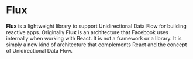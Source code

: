 # Flux
**Flux** is a lightweight library to support Unidirectional Data Flow for building reactive apps. Originally **Flux** is an architecture that Facebook uses internally when working with React. It is not a framework or a library. It is simply a new kind of architecture that complements React and the concept of Unidirectional Data Flow.


